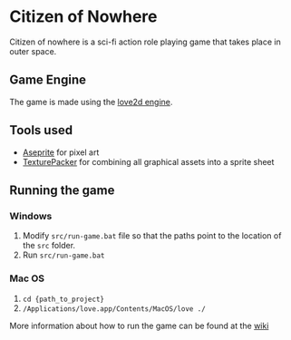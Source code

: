 # Citizen of Nowhere

Citizen of nowhere is a sci-fi action role playing game that takes place in outer space.

## Game Engine

The game is made using the [love2d engine](http://love2d.org).

## Tools used

* [Aseprite](http://aseprite.org) for pixel art
* [TexturePacker](https://www.codeandweb.com/texturepacker) for combining all graphical assets into a sprite sheet

## Running the game

### Windows

1. Modify `src/run-game.bat` file so that the paths point to the location of the `src` folder.
2. Run `src/run-game.bat`

### Mac OS

1. `cd {path_to_project}`
2. `/Applications/love.app/Contents/MacOS/love ./`

More information about how to run the game can be found at the [wiki](http://love2d.org/wiki/Getting_Started)